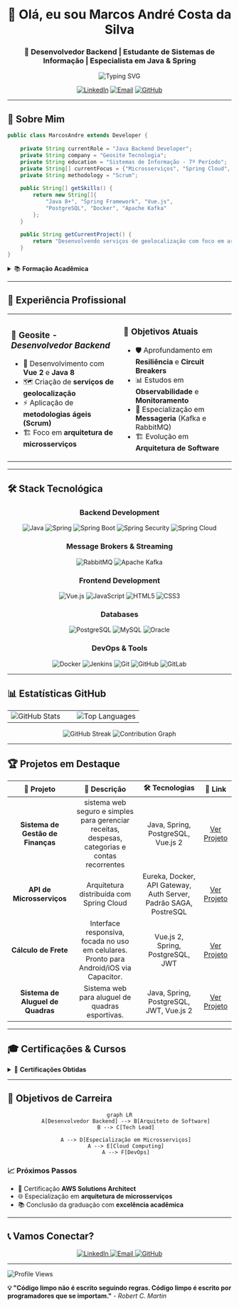 <div align="center">

# 👋 Olá, eu sou **Marcos André Costa da Silva**

### 🚀 Desenvolvedor Backend | Estudante de Sistemas de Informação | Especialista em Java & Spring

<img src="https://readme-typing-svg.herokuapp.com?font=Fira+Code&pause=1000&color=00D9FF&center=true&vCenter=true&width=435&lines=Desenvolvedor+Backend+Java;Estudante+de+Sistemas+de+Informa%C3%A7%C3%A3o;Especialista+em+Spring+Framework;Apaixonado+por+Microsservi%C3%A7os" alt="Typing SVG" />

[![LinkedIn](https://img.shields.io/badge/LinkedIn-0077B5?style=for-the-badge&logo=linkedin&logoColor=white)](https://www.linkedin.com/in/marcos-andr%C3%A9-costa-da-silva-51807625a)
[![Email](https://img.shields.io/badge/Email-D14836?style=for-the-badge&logo=gmail&logoColor=white)](mailto:marcosdev2002@gmail.com)
[![GitHub](https://img.shields.io/badge/GitHub-100000?style=for-the-badge&logo=github&logoColor=white)](https://github.com/devopMarkz)

</div>

---

## 🎯 **Sobre Mim**

```java
public class MarcosAndre extends Developer {
    
    private String currentRole = "Java Backend Developer";
    private String company = "Geosite Tecnologia";
    private String education = "Sistemas de Informação - 7º Período";
    private String[] currentFocus = {"Microsserviços", "Spring Cloud", "Mensageria"};
    private String methodology = "Scrum";
    
    public String[] getSkills() {
        return new String[]{
            "Java 8+", "Spring Framework", "Vue.js", 
            "PostgreSQL", "Docker", "Apache Kafka"
        };
    }
    
    public String getCurrentProject() {
        return "Desenvolvendo serviços de geolocalização com foco em arquitetura monolítica";
    }
}
```

<details>
<summary>📚 <strong>Formação Acadêmica</strong></summary>

- 🎓 **Bacharelado em Sistemas de Informação** - 7º Período
- 📖 Focado em **Engenharia de Software**, **Arquitetura de Sistemas** e **Desenvolvimento Web**
- 🔬 Projetos acadêmicos e profissionais envolvendo **desenvolvimento full-stack** e **metodologias ágeis**

</details>

---

## 💼 **Experiência Profissional**

<table align="center">
<tr>
<td width="450px" align="left">

### 🏢 **Geosite** - *Desenvolvedor Backend*
- 🔭 Desenvolvimento com **Vue 2** e **Java 8**
- 🗺️ Criação de **serviços de geolocalização**
- ⚡ Aplicação de **metodologias ágeis (Scrum)**
- 🏗️ Foco em **arquitetura de microsserviços**

</td>
<td width="450px" align="left">

### 🎯 **Objetivos Atuais**
- 🛡️ Aprofundamento em **Resiliência** e **Circuit Breakers**
- 📊 Estudos em **Observabilidade** e **Monitoramento**
- 📨 Especialização em **Messageria** (Kafka e RabbitMQ)
- 🏗️ Evolução em **Arquitetura de Software**

</td>
</tr>
</table>

---

## 🛠️ **Stack Tecnológica**

<div align="center">

### **Backend Development**
![Java](https://img.shields.io/badge/Java-007396?style=for-the-badge&logo=java&logoColor=white)
![Spring](https://img.shields.io/badge/Spring-6DB33F?style=for-the-badge&logo=spring&logoColor=white)
![Spring Boot](https://img.shields.io/badge/Spring%20Boot-6DB33F?style=for-the-badge&logo=springboot&logoColor=white)
![Spring Security](https://img.shields.io/badge/Spring%20Security-6DB33F?style=for-the-badge&logo=springsecurity&logoColor=white)
![Spring Cloud](https://img.shields.io/badge/Spring%20Cloud-6DB33F?style=for-the-badge&logo=springcloud&logoColor=white)

### **Message Brokers & Streaming**
![RabbitMQ](https://img.shields.io/badge/RabbitMQ-FF6600?style=for-the-badge&logo=rabbitmq&logoColor=white)
![Apache Kafka](https://img.shields.io/badge/Apache%20Kafka-231F20?style=for-the-badge&logo=apachekafka&logoColor=white)

### **Frontend Development**
![Vue.js](https://img.shields.io/badge/Vue.js-4FC08D?style=for-the-badge&logo=vue.js&logoColor=white)
![JavaScript](https://img.shields.io/badge/JavaScript-F7DF1E?style=for-the-badge&logo=javascript&logoColor=black)
![HTML5](https://img.shields.io/badge/HTML5-E34F26?style=for-the-badge&logo=html5&logoColor=white)
![CSS3](https://img.shields.io/badge/CSS3-1572B6?style=for-the-badge&logo=css3&logoColor=white)

### **Databases**
![PostgreSQL](https://img.shields.io/badge/PostgreSQL-316192?style=for-the-badge&logo=postgresql&logoColor=white)
![MySQL](https://img.shields.io/badge/MySQL-4479A1?style=for-the-badge&logo=mysql&logoColor=white)
![Oracle](https://img.shields.io/badge/Oracle-F80000?style=for-the-badge&logo=oracle&logoColor=white)

### **DevOps & Tools**
![Docker](https://img.shields.io/badge/Docker-2496ED?style=for-the-badge&logo=docker&logoColor=white)
![Jenkins](https://img.shields.io/badge/Jenkins-2C526F?style=for-the-badge&logo=jenkins&logoColor=white)
![Git](https://img.shields.io/badge/Git-F05032?style=for-the-badge&logo=git&logoColor=white)
![GitHub](https://img.shields.io/badge/GitHub-181717?style=for-the-badge&logo=github&logoColor=white)
![GitLab](https://img.shields.io/badge/GitLab-278964?style=for-the-badge&logo=gitlab&logoColor=white)

</div>

---

## 📊 **Estatísticas GitHub**

<div align="center">
<table>
<tr>
<td width="50%">

<img src="https://github-readme-stats.vercel.app/api?username=devopMarkz&show_icons=true&theme=tokyonight&count_private=true&hide_border=true" alt="GitHub Stats" />

</td>
<td width="50%">

<img src="https://github-readme-stats.vercel.app/api/top-langs/?username=devopMarkz&layout=compact&theme=tokyonight&hide_border=true" alt="Top Languages" />

</td>
</tr>
</table>

<img src="https://github-readme-streak-stats.herokuapp.com/?user=devopMarkz&theme=tokyonight&hide_border=true" alt="GitHub Streak" />

<img src="https://github-readme-activity-graph.vercel.app/graph?username=devopMarkz&theme=tokyo-night&hide_border=true" alt="Contribution Graph" />

</div>

---

## 🏆 **Projetos em Destaque**

<div align="center">

| 🚀 **Projeto** | 📝 **Descrição** | 🛠️ **Tecnologias** | 🔗 **Link** |
|:---:|:---:|:---:|:---:|
| **Sistema de Gestão de Finanças** | sistema web seguro e simples para gerenciar receitas, despesas, categorias e contas recorrentes | Java, Spring, PostgreSQL, Vue.js 2 | [Ver Projeto](https://gestao-financas-lac.vercel.app/login) |
| **API de Microsserviços** | Arquitetura distribuída com Spring Cloud | Eureka, Docker, API Gateway, Auth Server, Padrão SAGA, PostreSQL | [Ver Projeto](https://github.com/devopMarkz/Gerenciamento_Pedidos) |
| **Cálculo de Frete** | Interface responsiva, focada no uso em celulares. Pronto para Android/iOS via Capacitor. | Vue.js 2, Spring, PostgreSQL, JWT | [Ver Projeto](https://liq-frota.vercel.app/login) |
| **Sistema de Aluguel de Quadras** | Sistema web para aluguel de quadras esportivas. | Java, Spring, PostgreSQL, JWT, Vue.js 2 | [Ver Projeto](https://github.com/devopMarkz/Reservou_App) |

</div>

---

## 🎓 **Certificações & Cursos**

<details>
<summary>📜 <strong>Certificações Obtidas</strong></summary>

- ☕ **Java COMPLETO - Programação Orientada a Objetos + Projetos** *(54.5 horas - Concluído)*
- 🍃 **Java Spring Professional** *(120 horas - Concluído)*
- 🐳 **Spring BootExpert: JPA, REST, JWT, OAuth2 com Docker e AWS** *(52 horas - Concluído)*
- 🍃 **Especialista JPA** *(32 horas - Em andamento)*
- 📊 **Especialista em Microsserviços - AlgaWorks** - *(+70 horas - Em andamento)*

</details>

---

## 🎯 **Objetivos de Carreira**

<div align="center">

```mermaid
graph LR
    A[Desenvolvedor Backend] --> B[Arquiteto de Software]
    B --> C[Tech Lead]
    
    A --> D[Especialização em Microsserviços]
    A --> E[Cloud Computing]
    A --> F[DevOps]
```

</div>

### 📈 **Próximos Passos**
- 🎯 Certificação **AWS Solutions Architect**
- 🌐 Especialização em **arquitetura de microsserviços**
- 📚 Conclusão da graduação com **excelência acadêmica**

---

## 📞 **Vamos Conectar?**

<div align="center">

<a href="https://www.linkedin.com/in/marcos-andr%C3%A9-costa-da-silva-51807625a" target="_blank">
<img src="https://img.shields.io/badge/LinkedIn-0077B5?style=for-the-badge&logo=linkedin&logoColor=white" alt="LinkedIn"/>
</a>

<a href="mailto:marcosdev2002@gmail.com">
<img src="https://img.shields.io/badge/Email-D14836?style=for-the-badge&logo=gmail&logoColor=white" alt="Email"/>
</a>

<a href="https://github.com/devopMarkz">
<img src="https://img.shields.io/badge/GitHub-100000?style=for-the-badge&logo=github&logoColor=white" alt="GitHub"/>
</a>

</div>

---

<img src="https://komarev.com/ghpvc/?username=devopMarkz&color=blue&style=for-the-badge" alt="Profile Views" />

**💡 "Código limpo não é escrito seguindo regras. Código limpo é escrito por programadores que se importam."** - *Robert C. Martin*

</div>
